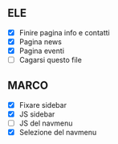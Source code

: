 ## ELE

- [x] Finire pagina info e contatti
- [x] Pagina news
- [x] Pagina eventi
- [ ] Cagarsi questo file

## MARCO

- [x] Fixare sidebar
- [x] JS sidebar
- [ ] JS del navmenu
- [x] Selezione del navmenu
